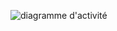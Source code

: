 ![diagramme d'activité ](https://github.com/user-attachments/assets/517b4507-06a5-4b45-ac53-c319142d89a7)
